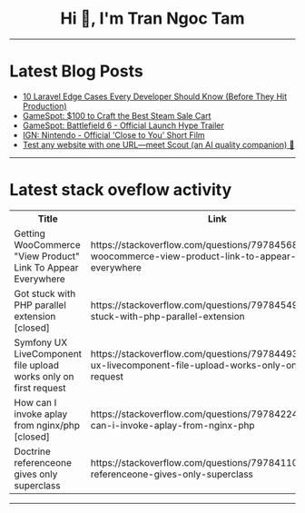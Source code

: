 <h1 align="center">Hi 👋, I'm Tran Ngoc Tam</h1>

---

# Latest Blog Posts 
<!-- BLOG-POST-LIST:START -->
- [10 Laravel Edge Cases Every Developer Should Know &lpar;Before They Hit Production&rpar;](https://dev.to/kalam714/10-laravel-edge-cases-every-developer-should-know-before-they-hit-production-14c1)
- [GameSpot: $100 to Craft the Best Steam Sale Cart](https://dev.to/gg_news/gamespot-100-to-craft-the-best-steam-sale-cart-2fmd)
- [GameSpot: Battlefield 6 - Official Launch Hype Trailer](https://dev.to/gg_news/gamespot-battlefield-6-official-launch-hype-trailer-55oj)
- [IGN: Nintendo - Official &#39;Close to You&#39; Short Film](https://dev.to/gg_news/ign-nintendo-official-close-to-you-short-film-3eok)
- [Test any website with one URL—meet Scout &lpar;an AI quality companion&rpar; 🧠](https://dev.to/fuderrpham03/test-any-website-with-one-url-meet-scout-an-ai-quality-companion-44d5)
<!-- BLOG-POST-LIST:END -->

---

# Latest stack oveflow activity
<table>
  <tr><th>Title</th><th>Link</th></tr>
  <!-- STACKOVERFLOW:START --><tr><td>Getting WooCommerce &quot;View Product&quot; Link To Appear Everywhere</td><td>https://stackoverflow.com/questions/79784568/getting-woocommerce-view-product-link-to-appear-everywhere</td></tr><tr><td>Got stuck with PHP parallel extension [closed]</td><td>https://stackoverflow.com/questions/79784549/got-stuck-with-php-parallel-extension</td></tr><tr><td>Symfony UX LiveComponent file upload works only on first request</td><td>https://stackoverflow.com/questions/79784493/symfony-ux-livecomponent-file-upload-works-only-on-first-request</td></tr><tr><td>How can I invoke aplay from nginx/php [closed]</td><td>https://stackoverflow.com/questions/79784224/how-can-i-invoke-aplay-from-nginx-php</td></tr><tr><td>Doctrine referenceone gives only superclass</td><td>https://stackoverflow.com/questions/79784110/doctrine-referenceone-gives-only-superclass</td></tr><!-- STACKOVERFLOW:END -->
</table>

---


